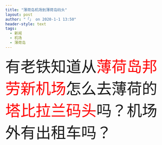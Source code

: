 ```yaml
---
title: "薄荷岛机场到薄荷岛码头"
layout: post
author: "「」 on 2020-1-1 13:50"
header-style: text
tags:
  - 新闻
  - 机场
  - 薄荷岛
---
```


 
<!--加载伯招聘的帖子--> <font size="7">有老铁知道从<font color="#ff0000">薄荷岛邦劳新机场</font>怎么去薄荷的<font color="#ff0000">塔比拉兰码头</font>吗？机场外有出租车吗？</font>
 

